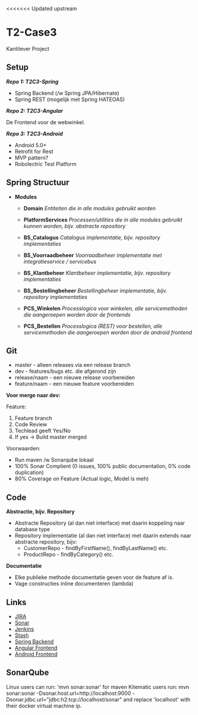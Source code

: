 <<<<<<< Updated upstream
# T2-Case3
Kantilever Project


## Setup

___Repo 1: T2C3-Spring___

* Spring Backend (/w Spring JPA/Hibernate)
* Spring REST (mogelijk met Spring HATEOAS)

___Repo 2: T2C3-Angular___

De Frontend voor de webwinkel.


___Repo 3: T2C3-Android___

* Android 5.0+
* Retrofit for Rest
* MVP pattern?
* Robolectric Test Platform


## Spring Structuur

* __Modules__ 
	* __Domain__ 
		_Entiteiten die in alle modules gebruikt worden_
		
	* __PlatformServices__ 
		_Processen/utilities die in alle modules gebruikt kunnen worden, bijv. abstracte repository_

	* __BS_Catalogus__
		_Catalogus implementatie, bijv. repository implementaties_
		
	* __BS_Voorraadbeheer__
		_Voorraadbeheer implementatie met integratieservice / servicebus_   
		
	* __BS_Klantbeheer__
		_Klantbeheer implementatie, bijv. repository implementaties_   
		
	* __BS_Bestellingbeheer__
		_Bestellingbeheer implementatie, bijv. repository implementaties_
		
	* __PCS_Winkelen__
		_Processlogica voor winkelen, alle servicemethoden die aangeroepen worden door de frontends_
		
	* __PCS_Bestellen__
		_Processlogica (REST) voor bestellen, alle servicemethoden die aangeroepen worden door de android frontend_
       
        
        
## Git

* master - alleen releases via een release branch
* dev - features/bugs etc. die afgerond zijn
* release/naam - een nieuwe release voorbereiden
* feature/naam - een nieuwe feature voorbereiden

__Voor merge naar dev:__

Feature:
1. Feature branch
2. Code Review
3. Techlead geeft Yes/No
4. If yes -> Build master merged

Voorwaarden:
- Run maven /w Sonarqube lokaal
- 100% Sonar Complient (0 issues, 100% public documentation, 0% code duplication)
- 80% Coverage on Feature (Actual logic, Model is meh)


        
## Code

__Abstractie, bijv. Repository__
    
* Abstracte Repository (al dan niet interface) met daarin koppeling naar database type
* Repository implementatie (al dan niet interface) met daarin extends naar abstracte repository, bijv:
    * CustomerRepo - findByFirstName(), findByLastName() etc.
    * ProductRepo - findByCategory() etc.

__Documentatie__

* Elke publieke methode documentatie geven voor de feature af is.
* Vage constructies inline documenteren (lambda)

## Links

* [JIRA](http://repoj:8085/jira/browse/TEAMTWO/?selectedTab=com.atlassian.jira.jira-projects-plugin:summary-panel)
* [Sonar](http://10.32.43.248:9000/sonar/)
* [Jenkins](http://10.32.43.249/jenkins/view/Team%202/)
* [Stash](http://10.32.43.248:7990/stash/projects)
* [Spring Backend](https://github.com/JavaMinor2015/T2C3-Spring)
* [Angular Frontend](https://github.com/JavaMinor2015/T2C3-Angular)
* [Android Frontend](https://github.com/JavaMinor2015/T2C3-Android)

## SonarQube
Linux users can run:
'mvn sonar:sonar' for maven
Kitematic users run:
mvn sonar:sonar -Dsonar.host.url=http://localhost:9000 -Dsonar.jdbc.url="jdbc:h2:tcp://localhost/sonar"
and replace 'localhost' with their docker virtual machine ip.
